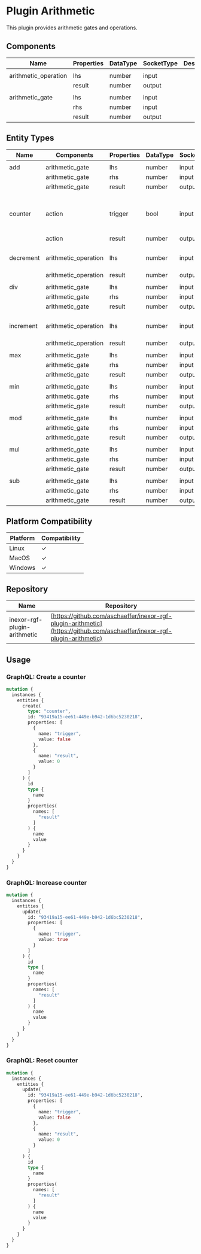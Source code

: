 # Plugin Arithmetic

This plugin provides arithmetic gates and operations.

## Components

| Name                 | Properties | DataType | SocketType | Description |
|----------------------|------------|----------|------------|-------------|
|                      |
| arithmetic_operation | lhs        | number   | input      |             |
|                      | result     | number   | output     |             |
|                      |
| arithmetic_gate      | lhs        | number   | input      |             |
|                      | rhs        | number   | input      |             |
|                      | result     | number   | output     |             |

## Entity Types

| Name      | Components           | Properties | DataType | SocketType | Description                                       |
|-----------|----------------------|------------|----------|------------|---------------------------------------------------|
||
| add       | arithmetic_gate      | lhs        | number   | input      | Addition                                          |
|           | arithmetic_gate      | rhs        | number   | input      |                                                   |
|           | arithmetic_gate      | result     | number   | output     |                                                   |
||
| counter   | action               | trigger    | bool     | input      | If triggered, the result will be incremented by 1 |
|           | action               | result     | number   | output     |                                                   |
||
| decrement | arithmetic_operation | lhs        | number   | input      | Decrements the input by 1                         |
|           | arithmetic_operation | result     | number   | output     |                                                   |
||
| div       | arithmetic_gate      | lhs        | number   | input      | Division                                          |
|           | arithmetic_gate      | rhs        | number   | input      |                                                   |
|           | arithmetic_gate      | result     | number   | output     |                                                   |
||
| increment | arithmetic_operation | lhs        | number   | input      | Increments the input by 1                         |
|           | arithmetic_operation | result     | number   | output     |                                                   |
||
| max       | arithmetic_gate      | lhs        | number   | input      | Max value                                         |
|           | arithmetic_gate      | rhs        | number   | input      |                                                   |
|           | arithmetic_gate      | result     | number   | output     |                                                   |
||
| min       | arithmetic_gate      | lhs        | number   | input      | Min value                                         |
|           | arithmetic_gate      | rhs        | number   | input      |                                                   |
|           | arithmetic_gate      | result     | number   | output     |                                                   |
||
| mod       | arithmetic_gate      | lhs        | number   | input      | Modulo                                            |
|           | arithmetic_gate      | rhs        | number   | input      |                                                   |
|           | arithmetic_gate      | result     | number   | output     |                                                   |
||
| mul       | arithmetic_gate      | lhs        | number   | input      | Multiplication                                    |
|           | arithmetic_gate      | rhs        | number   | input      |                                                   |
|           | arithmetic_gate      | result     | number   | output     |                                                   |
||
| sub       | arithmetic_gate      | lhs        | number   | input      | Subtraction                                       |
|           | arithmetic_gate      | rhs        | number   | input      |                                                   |
|           | arithmetic_gate      | result     | number   | output     |                                                   |

## Platform Compatibility

| Platform | Compatibility |
|----------|---------------|
| Linux    | ✓             |
| MacOS    | ✓             |
| Windows  | ✓             |

## Repository

| Name                         | Repository                                                                                                               |
|------------------------------|--------------------------------------------------------------------------------------------------------------------------|
| inexor-rgf-plugin-arithmetic | [https://github.com/aschaeffer/inexor-rgf-plugin-arithmetic](https://github.com/aschaeffer/inexor-rgf-plugin-arithmetic) |

## Usage

### GraphQL: Create a counter

```graphql
mutation {
  instances {
    entities {
      create(
        type: "counter",
        id: "93419a15-ee61-449e-b942-1d6bc5230218",
        properties: [
          {
            name: "trigger",
            value: false
          },
          {
            name: "result",
            value: 0
          }
        ]
      ) {
        id
        type {
          name
        }
        properties(
          names: [
            "result"
          ]
        ) {
          name
          value
        }
      }
    }
  }
}
```

### GraphQL: Increase counter

```graphql
mutation {
  instances {
    entities {
      update(
        id: "93419a15-ee61-449e-b942-1d6bc5230218",
        properties: [
          {
            name: "trigger",
            value: true
          }
        ]
      ) {
        id
        type {
          name
        }
        properties(
          names: [
            "result"
          ]
        ) {
          name
          value
        }
      }
    }
  }
}
```

### GraphQL: Reset counter

```graphql
mutation {
  instances {
    entities {
      update(
        id: "93419a15-ee61-449e-b942-1d6bc5230218",
        properties: [
          {
            name: "trigger",
            value: false
          },
          {
            name: "result",
            value: 0
          }
        ]
      ) {
        id
        type {
          name
        }
        properties(
          names: [
            "result"
          ]
        ) {
          name
          value
        }
      }
    }
  }
}
```
